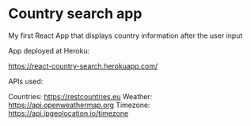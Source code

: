 # Country search app

My first React App that displays country information after the user input

App deployed at Heroku: 

https://react-country-search.herokuapp.com/

APIs used:

Countries: https://restcountries.eu
Weather: https://api.openweathermap.org
Timezone: https://api.ipgeolocation.io/timezone

